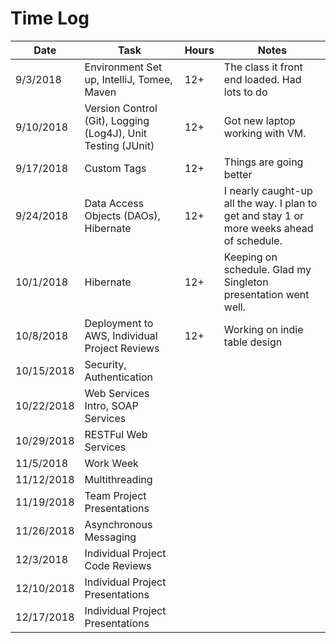 # Time Log

| Date | Task | Hours | Notes|
|------|------|-------|------|
| 9/3/2018|Environment Set up, IntelliJ, Tomee, Maven| 12+ | The class it front end loaded. Had lots to do |
| 9/10/2018|Version Control (Git), Logging (Log4J), Unit Testing (JUnit) | 12+ | Got new laptop working with VM. |
| 9/17/2018|Custom Tags | 12+ | Things are going better |
| 9/24/2018|Data Access Objects (DAOs), Hibernate | 12+ | I nearly caught-up all the way. I plan to get and stay 1 or more weeks ahead of schedule. |
| 10/1/2018|Hibernate | 12+ | Keeping on schedule. Glad my Singleton presentation went well.|
| 10/8/2018|Deployment to AWS, Individual Project Reviews | 12+ | Working on indie table design|
| 10/15/2018|Security, Authentication |  | |
| 10/22/2018|Web Services Intro, SOAP Services |  | |
| 10/29/2018|RESTFul Web Services |  | |
| 11/5/2018|Work Week |  | |
| 11/12/2018|Multithreading |  | |
| 11/19/2018|Team Project Presentations |  | |
| 11/26/2018|Asynchronous Messaging |  | |
| 12/3/2018|Individual Project Code Reviews |  | |
| 12/10/2018|Individual Project Presentations |  | |
| 12/17/2018|Individual Project Presentations |  | |